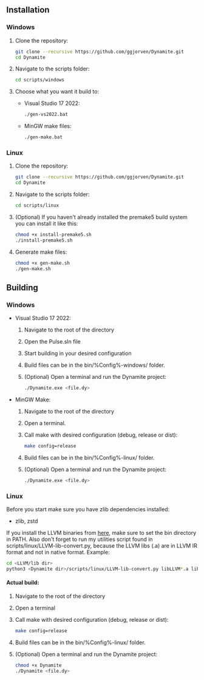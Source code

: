## Installation

### Windows

1. Clone the repository:
    ```sh
    git clone --recursive https://github.com/ggjorven/Dynamite.git
    cd Dynamite
    ```

2. Navigate to the scripts folder:
    ```sh
    cd scripts/windows
    ```

3. Choose what you want it build to:
    - Visual Studio 17 2022:
        ```sh
        ./gen-vs2022.bat
        ```
    - MinGW make files:
        ```sh
        ./gen-make.bat
        ```

### Linux

1. Clone the repository:
    ```sh
    git clone --recursive https://github.com/ggjorven/Dynamite.git
    cd Dynamite
    ```

2. Navigate to the scripts folder:
    ```sh
    cd scripts/linux
    ```

3. (Optional) If you haven't already installed the premake5 build system you can install it like this:
    ```sh
    chmod +x install-premake5.sh
    ./install-premake5.sh
    ```

4. Generate make files:
    ```sh
    chmod +x gen-make.sh
    ./gen-make.sh
    ```

## Building

### Windows
- Visual Studio 17 2022:
    1. Navigate to the root of the directory
    2. Open the Pulse.sln file
    3. Start building in your desired configuration
    4. Build files can be in the bin/%Config%-windows/ folder.
    5. (Optional) Open a terminal and run the Dynamite project:

        ```sh
        ./Dynamite.exe <file.dy>
        ```

- MinGW Make:
    1. Navigate to the root of the directory
    2. Open a terminal.
    3. Call make with desired configuration (debug, release or dist):

        ```sh
        make config=release
        ```

    5. Build files can be in the bin/%Config%-linux/ folder.
    6. (Optional) Open a terminal and run the Dynamite project:
        ```sh
        ./Dynamite.exe <file.dy>
        ```

### Linux
Before you start make sure you have zlib dependencies installed:
- zlib, zstd

If you install the LLVM binaries from [here](https://github.com/llvm/llvm-project/releases), make sure to set the bin directory in PATH.
Also don't forget to run my utilities script found in scripts/linux/LLVM-lib-convert.py, because the LLVM libs (.a) are in LLVM IR format and not in native format.
Example:

```sh
cd <LLVM/lib dir>
python3 <Dynamite dir>/scripts/linux/LLVM-lib-convert.py libLLVM*.a liblld*.a libPolly*.a
```

#### Actual build:

1. Navigate to the root of the directory
2. Open a terminal
3. Call make with desired configuration (debug, release or dist):

    ```sh
    make config=release
    ```

5. Build files can be in the bin/%Config%-linux/ folder.
6. (Optional) Open a terminal and run the Dynamite project:

    ```sh
    chmod +x Dynamite
    ./Dynamite <file.dy>
    ```